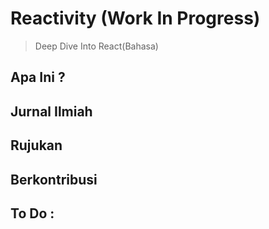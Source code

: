 # Reactivity (Work In Progress)
>Deep Dive Into React(Bahasa) 

## Apa Ini ?

## Jurnal Ilmiah


## Rujukan

## Berkontribusi

## To Do :
